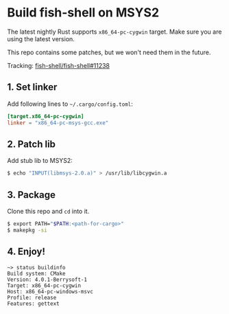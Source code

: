 # Build fish-shell on MSYS2

The latest nightly Rust supports `x86_64-pc-cygwin` target. Make sure you are using the latest version.

This repo contains some patches, but we won't need them in the future.

Tracking: [fish-shell/fish-shell#11238](https://github.com/fish-shell/fish-shell/pull/11238)

## 1. Set linker
Add following lines to `~/.cargo/config.toml`:
```toml
[target.x86_64-pc-cygwin]
linker = "x86_64-pc-msys-gcc.exe"
```

## 2. Patch lib
Add stub lib to MSYS2:
```bash
$ echo "INPUT(libmsys-2.0.a)" > /usr/lib/libcygwin.a
```

## 3. Package
Clone this repo and `cd` into it.
```bash
$ export PATH="$PATH:<path-for-cargo>"
$ makepkg -si
```

## 4. Enjoy!
```
~> status buildinfo
Build system: CMake
Version: 4.0.1-Berrysoft-1
Target: x86_64-pc-cygwin
Host: x86_64-pc-windows-msvc
Profile: release
Features: gettext
```
